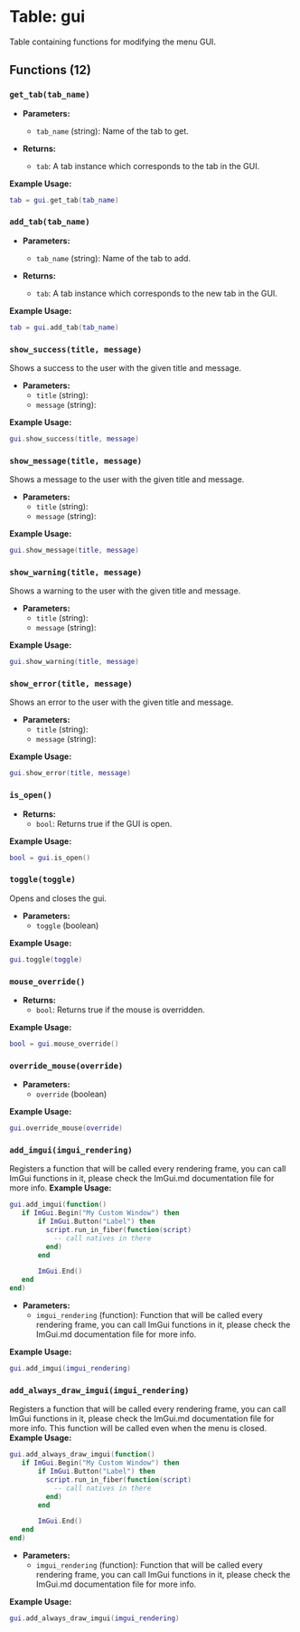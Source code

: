 # Table: gui

<!-- 
此表包含用于修改菜单GUI的函数。
通过这些函数，你可以：
- 管理GUI标签页
- 显示各种类型的消息提示
- 控制GUI的显示和隐藏
- 处理鼠标事件
- 添加自定义ImGui渲染
-->

Table containing functions for modifying the menu GUI.

## Functions (12)

### `get_tab(tab_name)`

<!-- 
获取指定名称的GUI标签页。
-->

- **Parameters:**
  - `tab_name` (string): <!-- 要获取的标签页名称 --> Name of the tab to get.

- **Returns:**
  - `tab`: <!-- 返回与GUI中对应标签页相关联的标签页实例 --> A tab instance which corresponds to the tab in the GUI.

**Example Usage:**
```lua
tab = gui.get_tab(tab_name)
```

### `add_tab(tab_name)`

<!-- 
添加一个新的GUI标签页。
-->

- **Parameters:**
  - `tab_name` (string): <!-- 要添加的新标签页名称 --> Name of the tab to add.

- **Returns:**
  - `tab`: <!-- 返回与新创建的GUI标签页相关联的标签页实例 --> A tab instance which corresponds to the new tab in the GUI.

**Example Usage:**
```lua
tab = gui.add_tab(tab_name)
```

### `show_success(title, message)`

<!-- 
显示一个成功提示消息框，包含指定的标题和内容。
-->

Shows a success to the user with the given title and message.

- **Parameters:**
  - `title` (string): <!-- 成功提示框的标题 -->
  - `message` (string): <!-- 成功提示框的具体内容 -->

**Example Usage:**
```lua
gui.show_success(title, message)
```

### `show_message(title, message)`

<!-- 
显示一个普通消息框，包含指定的标题和内容。
-->

Shows a message to the user with the given title and message.

- **Parameters:**
  - `title` (string): <!-- 消息框的标题 -->
  - `message` (string): <!-- 消息框的具体内容 -->

**Example Usage:**
```lua
gui.show_message(title, message)
```

### `show_warning(title, message)`

<!-- 
显示一个警告提示消息框，包含指定的标题和内容。
-->

Shows a warning to the user with the given title and message.

- **Parameters:**
  - `title` (string): <!-- 警告提示框的标题 -->
  - `message` (string): <!-- 警告提示框的具体内容 -->

**Example Usage:**
```lua
gui.show_warning(title, message)
```

### `show_error(title, message)`

<!-- 
显示一个错误提示消息框，包含指定的标题和内容。
-->

Shows an error to the user with the given title and message.

- **Parameters:**
  - `title` (string): <!-- 错误提示框的标题 -->
  - `message` (string): <!-- 错误提示框的具体内容 -->

**Example Usage:**
```lua
gui.show_error(title, message)
```

### `is_open()`

- **Returns:**
  - `bool`: Returns true if the GUI is open.

**Example Usage:**
```lua
bool = gui.is_open()
```

### `toggle(toggle)`

Opens and closes the gui.

- **Parameters:**
  - `toggle` (boolean)

**Example Usage:**
```lua
gui.toggle(toggle)
```

### `mouse_override()`

- **Returns:**
  - `bool`: Returns true if the mouse is overridden.

**Example Usage:**
```lua
bool = gui.mouse_override()
```

### `override_mouse(override)`

- **Parameters:**
  - `override` (boolean)

**Example Usage:**
```lua
gui.override_mouse(override)
```

### `add_imgui(imgui_rendering)`

Registers a function that will be called every rendering frame, you can call ImGui functions in it, please check the ImGui.md documentation file for more info.
**Example Usage:**
```lua
gui.add_imgui(function()
   if ImGui.Begin("My Custom Window") then
       if ImGui.Button("Label") then
         script.run_in_fiber(function(script)
           -- call natives in there
         end)
       end

       ImGui.End()
   end
end)
```

- **Parameters:**
  - `imgui_rendering` (function): Function that will be called every rendering frame, you can call ImGui functions in it, please check the ImGui.md documentation file for more info.

**Example Usage:**
```lua
gui.add_imgui(imgui_rendering)
```

### `add_always_draw_imgui(imgui_rendering)`

<!-- 
注册一个在每个渲染帧中被调用的函数，你可以在其中调用ImGui函数。
即使菜单关闭时该函数也会被调用。
详细信息请查看ImGui.md文档文件。
-->

Registers a function that will be called every rendering frame, you can call ImGui functions in it, please check the ImGui.md documentation file for more info. This function will be called even when the menu is closed.
**Example Usage:**
```lua
gui.add_always_draw_imgui(function()
   if ImGui.Begin("My Custom Window") then
       if ImGui.Button("Label") then
         script.run_in_fiber(function(script)
           -- call natives in there
         end)
       end

       ImGui.End()
   end
end)
```

- **Parameters:**
  - `imgui_rendering` (function): <!-- 将在每个渲染帧中被调用的函数，你可以在其中调用ImGui函数。即使菜单关闭时该函数也会被调用。详细信息请查看ImGui.md文档文件。 --> Function that will be called every rendering frame, you can call ImGui functions in it, please check the ImGui.md documentation file for more info.

**Example Usage:**
```lua
gui.add_always_draw_imgui(imgui_rendering)
```



